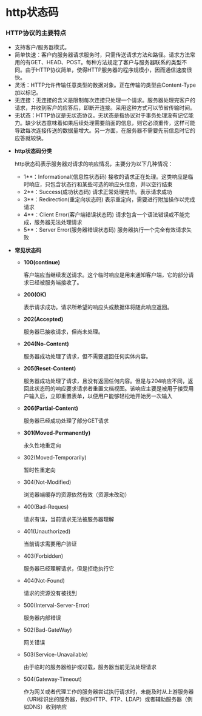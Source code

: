 # http状态码

### HTTP协议的主要特点

- 支持客户/服务器模式。
- 简单快速：客户向服务器请求服务时，只需传送请求方法和路径。请求方法常用的有GET、HEAD、POST。每种方法规定了客户与服务器联系的类型不同。由于HTTP协议简单，使得HTTP服务器的程序规模小，因而通信速度很快。
- 灵活：HTTP允许传输任意类型的数据对象。正在传输的类型由Content-Type加以标记。
- 无连接：无连接的含义是限制每次连接只处理一个请求。服务器处理完客户的请求，并收到客户的应答后，即断开连接。采用这种方式可以节省传输时间。
- 无状态：HTTP协议是无状态协议。无状态是指协议对于事务处理没有记忆能力。缺少状态意味着如果后续处理需要前面的信息，则它必须重传，这样可能导致每次连接传送的数据量增大。另一方面，在服务器不需要先前信息时它的应答就较快。

* __http状态码分类__

  http状态码表示服务器对请求的响应情况，主要分为以下几种情况：

  * 1**：Informational(信息性状态码) 接收的请求正在处理。这类响应是临时响应，只包含状态行和某些可选的响应头信息，并以空行结束
  * 2**：Success(成功状态码) 请求正常处理完毕。表示请求成功
  * 3**：Redirection(重定向状态码) 表示重定向，需要进行附加操作以完成请求
  * 4**：Client Error(客户端错误状态码) 请求包含一个语法错误或不能完成，服务器无法处理请求
  * 5**：Server Error(服务器错误状态码) 服务器执行一个完全有效请求失败

* __常见状态码__

  * __100(continue)__

    客户端应当继续发送请求。这个临时响应是用来通知客户端，它的部分请求已经被服务端接收了。

  * __200(OK)__

    表示请求成功。请求所希望的响应头或数据体将随此响应返回。

  * __202(Accepted)__

    服务器已接收请求，但尚未处理。

  * __204(No-Content)__

    服务器成功处理了请求，但不需要返回任何实体内容。

  * __205(Reset-Content)__

    服务器成功处理了请求，且没有返回任何内容。但是与204响应不同，返回此状态码的响应要求请求者重置文档视图。该响应主要是被用于接受用户输入后，立即重置表单，以便用户能够轻松地开始另一次输入

  * __206(Partial-Content)__

    服务器已经成功处理了部分GET请求

  * __301(Moved-Permanently)__

    永久性地重定向

  * 302(Moved-Temporarily)

    暂时性重定向

  * 304(Not-Modified)

    浏览器端缓存的资源依然有效（资源未改动）

  * 400(Bad-Reques)

    请求有误，当前请求无法被服务器理解

  * 401(Unauthorized)

    当前请求需要用户验证

  * 403(Forbidden)

    服务器已经理解请求，但是拒绝执行它

  * 404(Not-Found)

    请求的资源没有被找到

  * 500(Interval-Server-Error)

    服务器内部错误

  * 502(Bad-GateWay)

    网关错误

  * 503(Service-Unavailable)

    由于临时的服务器维护或过载，服务器当前无法处理请求

  * 504(Gateway-Timeout)

    作为网关或者代理工作的服务器尝试执行请求时，未能及时从上游服务器（URI标识出的服务器，例如HTTP、FTP、LDAP）或者辅助服务器（例如DNS）收到响应